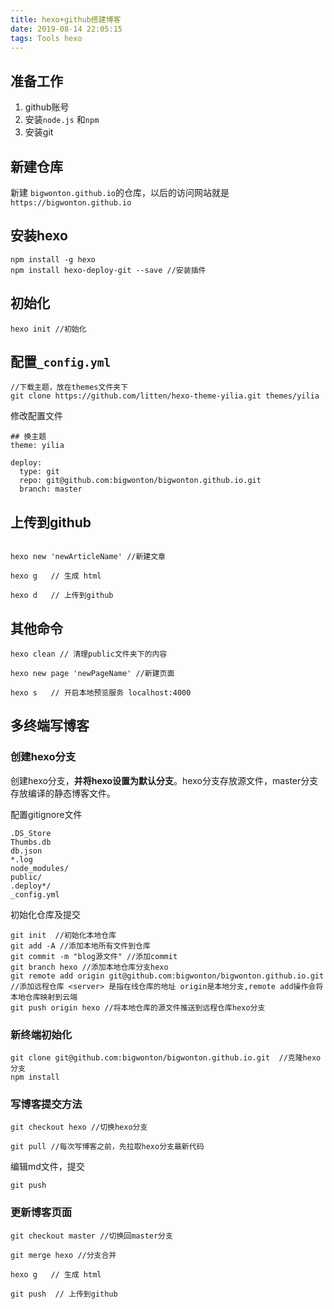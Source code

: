```yaml
---
title: hexo+github搭建博客
date: 2019-08-14 22:05:15
tags: Tools hexo
---
```


## 准备工作

1. github账号
2. 安装`node.js` 和`npm`
3. 安装git

## 新建仓库

新建 `bigwonton.github.io`的仓库，以后的访问网站就是`https://bigwonton.github.io`

## 安装hexo

```
npm install -g hexo
npm install hexo-deploy-git --save //安装插件
```

## 初始化

```
hexo init //初始化
```

## 配置`_config.yml`
```
//下载主题，放在themes文件夹下
git clone https://github.com/litten/hexo-theme-yilia.git themes/yilia
```

修改配置文件
```
## 换主题
theme: yilia 

deploy:
  type: git
  repo: git@github.com:bigwonton/bigwonton.github.io.git
  branch: master
```


## 上传到github
```

hexo new 'newArticleName' //新建文章

hexo g   // 生成 html

hexo d   // 上传到github

```

## 其他命令

```
hexo clean // 清理public文件夹下的内容

hexo new page 'newPageName' //新建页面

hexo s   // 开启本地预览服务 localhost:4000

```

## 多终端写博客


### 创建hexo分支

创建hexo分支，**并将hexo设置为默认分支**。hexo分支存放源文件，master分支存放编译的静态博客文件。

配置gitignore文件

```
.DS_Store
Thumbs.db
db.json
*.log
node_modules/
public/
.deploy*/
_config.yml

```
初始化仓库及提交

```
git init  //初始化本地仓库
git add -A //添加本地所有文件到仓库        
git commit -m "blog源文件" //添加commit
git branch hexo //添加本地仓库分支hexo
git remote add origin git@github.com:bigwonton/bigwonton.github.io.git  //添加远程仓库 <server> 是指在线仓库的地址 origin是本地分支,remote add操作会将本地仓库映射到云端
git push origin hexo //将本地仓库的源文件推送到远程仓库hexo分支
```

### 新终端初始化

```
git clone git@github.com:bigwonton/bigwonton.github.io.git  //克隆hexo分支
npm install 
```


### 写博客提交方法

```
git checkout hexo //切换hexo分支

git pull //每次写博客之前，先拉取hexo分支最新代码
```

编辑md文件，提交

```
git push
```

###  更新博客页面

```
git checkout master //切换回master分支

git merge hexo //分支合并

hexo g   // 生成 html

git push  // 上传到github
```





